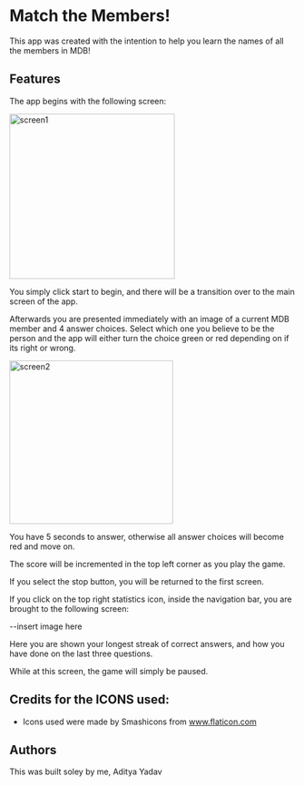 # Match the Members!

This app was created with the intention to help you learn the names of all the members in MDB!

## Features

The app begins with the following screen:

<img width="291" alt="screen1" src="https://user-images.githubusercontent.com/17814417/36016723-38fe35be-0d29-11e8-8e5e-c04f871bc4b9.png">

You simply click start to begin, and there will be a transition over to the main screen of the app.

Afterwards you are presented immediately with an image of a current MDB member and 4 answer choices. 
Select which one you believe to be the person and the app will either turn the choice green or red depending on if its
right or wrong.

<img width="288" alt="screen2" src="https://user-images.githubusercontent.com/17814417/36016773-75dac3f8-0d29-11e8-9ecf-d575dfa50bec.png">

You have 5 seconds to answer, otherwise all answer choices will become red and move on.

The score will be incremented in the top left corner as you play the game.

If you select the stop button, you will be returned to the first screen.

If you click on the top right statistics icon, inside the navigation bar, you are brought to the following screen:

--insert image here

Here you are shown your longest streak of correct answers, and how you have done on the last three questions.

While at this screen, the game will simply be paused.


## Credits for the ICONS used:
* Icons used were made by Smashicons from www.flaticon.com 


## Authors

This was built soley by me, Aditya Yadav
